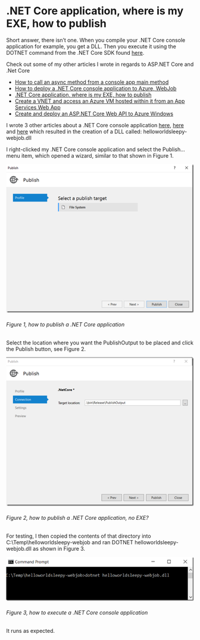 # .NET Core application, where is my EXE, how to publish

Short answer, there isn’t one.  When you compile your .NET Core console application for example, you get a DLL.  Then you execute it using the DOTNET command from the .NET Core SDK found [here](https://www.microsoft.com/net/core).

Check out some of my other articles I wrote in regards to ASP.NET Core and .Net Core

+ [How to call an async method from a console app main method](https://blogs.msdn.microsoft.com/benjaminperkins/2017/03/08/how-to-call-an-async-method-from-a-console-app-main-method/)
+ [How to deploy a .NET Core console application to Azure, WebJob](https://blogs.msdn.microsoft.com/benjaminperkins/2017/03/07/how-to-deploy-a-net-core-console-application-to-azure-webjob/)
+ [.NET Core application, where is my EXE, how to publish](https://blogs.msdn.microsoft.com/benjaminperkins/2017/03/07/net-core-application-where-is-my-exe-how-to-publish/)
+ [Create a VNET and access an Azure VM hosted within it from an App Services Web App](https://blogs.msdn.microsoft.com/benjaminperkins/2017/02/01/create-a-vnet-and-access-an-azure-vm-hosted-within-it-from-an-app-serivces-web-app/)
+ [Create and deploy an ASP.NET Core Web API to Azure Windows](https://blogs.msdn.microsoft.com/benjaminperkins/2017/01/03/create-and-deploy-an-asp-net-core-web-api-to-azure-windows/)

I wrote 3 other articles about a .NET Core console application [here](https://blogs.msdn.microsoft.com/benjaminperkins/2017/03/08/how-to-call-an-async-method-from-a-console-app-main-method/), [here](https://blogs.msdn.microsoft.com/benjaminperkins/2017/01/03/create-and-deploy-an-asp-net-core-web-api-to-azure-windows/) and [here](https://blogs.msdn.microsoft.com/benjaminperkins/2017/03/07/net-core-application-where-is-my-exe-how-to-publish/) which resulted in the creation of a DLL called: helloworldsleepy-webjob.dll

I right-clicked my .NET Core console application and select the Publish… menu item, which opened a wizard, similar to that shown in Figure 1.

![how to publish a .NET Core application][FIGURE1]
###### Figure 1, how to publish a .NET Core application

Select the location where you want the PublishOutput to be placed and click the Publish button, see Figure 2.

![how to publish a .NET Core application, no EXE?][FIGURE2]
###### Figure 2, how to publish a .NET Core application, no EXE?

For testing, I then copied the contents of that directory into C:\Temp\helloworldsleepy-webjob and ran DOTNET helloworldsleepy-webjob.dll as shown in Figure 3.

![how to execute a .NET Core console application][FIGURE3]
###### Figure 3, how to execute a .NET Core console application

It runs as expected.

[FIGURE1]: ../images/2017/msdn-1188.png "Figure 1, how to publish a .NET Core application"
[FIGURE2]: ../images/2017/msdn-1189.png "Figure 2, how to publish a .NET Core application, no EXE?"
[FIGURE3]: ../images/2017/msdn-1190.png "Figure 3, how to execute a .NET Core console application"
